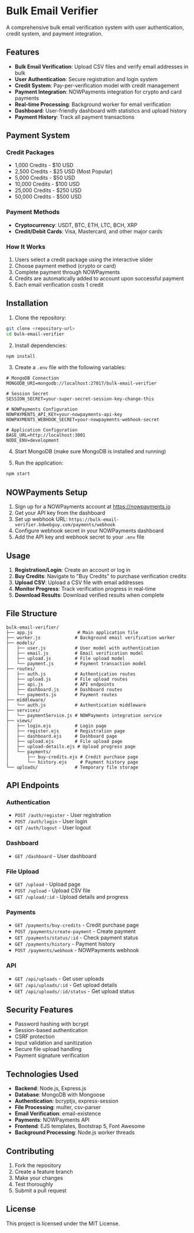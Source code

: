 # Bulk Email Verifier

A comprehensive bulk email verification system with user authentication, credit system, and payment integration.

## Features

- **Bulk Email Verification**: Upload CSV files and verify email addresses in bulk
- **User Authentication**: Secure registration and login system
- **Credit System**: Pay-per-verification model with credit management
- **Payment Integration**: NOWPayments integration for crypto and card payments
- **Real-time Processing**: Background worker for email verification
- **Dashboard**: User-friendly dashboard with statistics and upload history
- **Payment History**: Track all payment transactions

## Payment System

### Credit Packages
- 1,000 Credits - $10 USD
- 2,500 Credits - $25 USD (Most Popular)
- 5,000 Credits - $50 USD
- 10,000 Credits - $100 USD
- 25,000 Credits - $250 USD
- 50,000 Credits - $500 USD

### Payment Methods
- **Cryptocurrency**: USDT, BTC, ETH, LTC, BCH, XRP
- **Credit/Debit Cards**: Visa, Mastercard, and other major cards

### How It Works
1. Users select a credit package using the interactive slider
2. Choose payment method (crypto or card)
3. Complete payment through NOWPayments
4. Credits are automatically added to account upon successful payment
5. Each email verification costs 1 credit

## Installation

1. Clone the repository:
```bash
git clone <repository-url>
cd bulk-email-verifier
```

2. Install dependencies:
```bash
npm install
```

3. Create a `.env` file with the following variables:
```env
# MongoDB Connection
MONGODB_URI=mongodb://localhost:27017/bulk-email-verifier

# Session Secret
SESSION_SECRET=your-super-secret-session-key-change-this

# NOWPayments Configuration
NOWPAYMENTS_API_KEY=your-nowpayments-api-key
NOWPAYMENTS_WEBHOOK_SECRET=your-nowpayments-webhook-secret

# Application Configuration
BASE_URL=http://localhost:3001
NODE_ENV=development
```

4. Start MongoDB (make sure MongoDB is installed and running)

5. Run the application:
```bash
npm start
```

## NOWPayments Setup

1. Sign up for a NOWPayments account at https://nowpayments.io
2. Get your API key from the dashboard
3. Set up webhook URL: `https://bulk-email-verifier.bdwebguy.com/payments/webhook`
4. Configure webhook secret in your NOWPayments dashboard
5. Add the API key and webhook secret to your `.env` file

## Usage

1. **Registration/Login**: Create an account or log in
2. **Buy Credits**: Navigate to "Buy Credits" to purchase verification credits
3. **Upload CSV**: Upload a CSV file with email addresses
4. **Monitor Progress**: Track verification progress in real-time
5. **Download Results**: Download verified results when complete

## File Structure

```
bulk-email-verifier/
├── app.js                 # Main application file
├── worker.js             # Background email verification worker
├── models/
│   ├── user.js           # User model with authentication
│   ├── email.js          # Email verification model
│   ├── upload.js         # File upload model
│   └── payment.js        # Payment transaction model
├── routes/
│   ├── auth.js           # Authentication routes
│   ├── upload.js         # File upload routes
│   ├── api.js            # API endpoints
│   ├── dashboard.js      # Dashboard routes
│   └── payments.js       # Payment routes
├── middleware/
│   └── auth.js           # Authentication middleware
├── services/
│   └── paymentService.js # NOWPayments integration service
├── views/
│   ├── login.ejs         # Login page
│   ├── register.ejs      # Registration page
│   ├── dashboard.ejs     # Dashboard page
│   ├── upload.ejs        # File upload page
│   ├── upload-details.ejs # Upload progress page
│   └── payments/
│       ├── buy-credits.ejs # Credit purchase page
│       └── history.ejs     # Payment history page
└── uploads/              # Temporary file storage
```

## API Endpoints

### Authentication
- `POST /auth/register` - User registration
- `POST /auth/login` - User login
- `GET /auth/logout` - User logout

### Dashboard
- `GET /dashboard` - User dashboard

### File Upload
- `GET /upload` - Upload page
- `POST /upload` - Upload CSV file
- `GET /upload/:id` - Upload details and progress

### Payments
- `GET /payments/buy-credits` - Credit purchase page
- `POST /payments/create-payment` - Create payment
- `GET /payments/status/:id` - Check payment status
- `GET /payments/history` - Payment history
- `POST /payments/webhook` - NOWPayments webhook

### API
- `GET /api/uploads` - Get user uploads
- `GET /api/uploads/:id` - Get upload details
- `GET /api/uploads/:id/status` - Get upload status

## Security Features

- Password hashing with bcrypt
- Session-based authentication
- CSRF protection
- Input validation and sanitization
- Secure file upload handling
- Payment signature verification

## Technologies Used

- **Backend**: Node.js, Express.js
- **Database**: MongoDB with Mongoose
- **Authentication**: bcryptjs, express-session
- **File Processing**: multer, csv-parser
- **Email Verification**: email-existence
- **Payments**: NOWPayments API
- **Frontend**: EJS templates, Bootstrap 5, Font Awesome
- **Background Processing**: Node.js worker threads

## Contributing

1. Fork the repository
2. Create a feature branch
3. Make your changes
4. Test thoroughly
5. Submit a pull request

## License

This project is licensed under the MIT License.